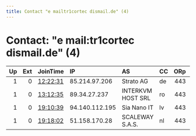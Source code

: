 ```yaml
---
title: Contact "e mailtr1cortec dismail.de" (4)
---
```


# Contact: "e mail:tr1cortec dismail.de" (4)

|   Up |   Ext | JoinTime                                                                                              | IP             | AS                | CC   |   ORp |   Dirp | OS    | Version   | Nickname     |   eFamMembers |
|-----:|------:|:------------------------------------------------------------------------------------------------------|:---------------|:------------------|:-----|------:|-------:|:------|:----------|:-------------|--------------:|
|    1 |     0 | [12:22:31](https://nusenu.github.io/OrNetStats/w/relay/645614B632F64A9E0F5A557869BE9245BF6260FA.html) | 85.214.97.206  | Strato AG         | de   |   443 |      0 | Linux | 0.4.7.13  | Kienjoch     |             6 |
|    1 |     0 | [13:12:35](https://nusenu.github.io/OrNetStats/w/relay/155033A7233060CF6DF9681C4BE6D948FE1EF028.html) | 89.34.27.237   | INTERKVM HOST SRL | ro   |   443 |      0 | Linux | 0.4.7.13  | Brandjoch    |             6 |
|    1 |     0 | [19:10:39](https://nusenu.github.io/OrNetStats/w/relay/6E20A7D08E8D5CCCD87ABDDC3B025D9A93BF2AC8.html) | 94.140.112.195 | Sia Nano IT       | lv   |   443 |      0 | Linux | 0.4.7.13  | Soiernspitze |             6 |
|    1 |     0 | [19:18:02](https://nusenu.github.io/OrNetStats/w/relay/5D51C3EC6E9F3493E9D370A135498F21C62EF003.html) | 51.158.170.28  | SCALEWAY S.A.S.   | nl   |   443 |      0 | Linux | 0.4.7.13  | Hochwanner   |             6 |
